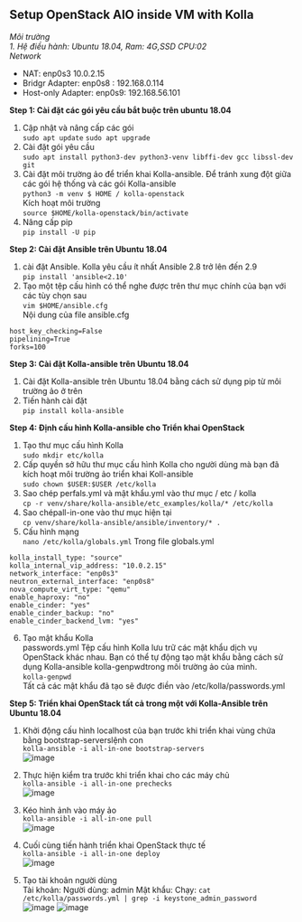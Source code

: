 ## Setup OpenStack AIO inside VM with Kolla ##  

*Môi trường*  
*1. Hệ điều hành: Ubuntu 18.04, Ram: 4G,SSD CPU:02*  
*Network*
* NAT: enp0s3 10.0.2.15
* Bridgr Adapter: enp0s8 : 192.168.0.114
* Host-only Adapter: enp0s9: 192.168.56.101

**Step 1: Cài đặt các gói yêu cầu bắt buộc trên ubuntu 18.04**    

1. Cập nhật và nâng cấp các gói  
```sudo apt update``` 
```sudo apt upgrade```  
2. Cài đặt gói yêu cầu  
```sudo apt install python3-dev python3-venv libffi-dev gcc libssl-dev git```  
3. Cài đặt môi trường ảo để triển khai Kolla-ansible. Để tránh xung đột giữa các gói hệ thống và các gói Kolla-ansible  
```python3 -m venv $ HOME / kolla-openstack```  
Kích hoạt môi trường  
```source $HOME/kolla-openstack/bin/activate```  
4. Nâng cấp pip  
```pip install -U pip```  

**Step 2: Cài đặt Ansible trên Ubuntu 18.04**  
1. cài đặt Ansible. Kolla yêu cầu ít nhất Ansible 2.8 trở lên đến 2.9  
```pip install 'ansible<2.10'```  
2. Tạo một tệp cấu hình có thể nghe được trên thư mục chính của bạn với các tùy chọn sau  
```vim $HOME/ansible.cfg```  
Nội dung của file ansible.cfg  
```[defaults]
host_key_checking=False
pipelining=True
forks=100
```  

**Step 3: Cài đặt Kolla-ansible trên Ubuntu 18.04**  

1. Cài đặt Kolla-ansible trên Ubuntu 18.04 bằng cách sử dụng pip từ môi trường ảo ở trên  
2. Tiến hành cài đặt  
```pip install kolla-ansible```  

**Step 4: Định cấu hình Kolla-ansible cho Triển khai OpenStack**  

1. Tạo thư mục cấu hình Kolla  
```sudo mkdir etc/kolla```  
2. Cấp quyền sở hữu thư mục cấu hình Kolla cho người dùng mà bạn đã kích hoạt môi trường ảo triển khai Koll-ansible  
```sudo chown $USER:$USER /etc/kolla```  
3. Sao chép perfals.yml và mật khẩu.yml vào thư mục / etc / kolla  
```cp -r venv/share/kolla-ansible/etc_examples/kolla/* /etc/kolla```  
4. Sao chépall-in-one vào thư mục hiện tại  
```cp venv/share/kolla-ansible/ansible/inventory/* .```  
5. Cấu hình mạng  
```nano /etc/kolla/globals.yml``` 
Trong file globals.yml  
```kolla_base_distro: "ubuntu"
kolla_install_type: "source"
kolla_internal_vip_address: "10.0.2.15"
network_interface: "enp0s3"
neutron_external_interface: "enp0s8"
nova_compute_virt_type: "qemu"
enable_haproxy: "no"
enable_cinder: "yes"
enable_cinder_backup: "no"
enable_cinder_backend_lvm: "yes"
```  
6. Tạo mật khẩu Kolla  
passwords.yml Tệp cấu hình Kolla lưu trữ các mật khẩu dịch vụ OpenStack khác nhau. Bạn có thể tự động tạo mật khẩu bằng cách sử dụng Kolla-ansible kolla-genpwdtrong môi trường ảo của mình.  
```kolla-genpwd```  
Tất cả các mật khẩu đã tạo sẽ được điền vào /etc/kolla/passwords.yml  

**Step 5: Triển khai OpenStack tất cả trong một với Kolla-Ansible trên Ubuntu 18.04**  

1. Khởi động cấu hình localhost của bạn trước khi triển khai vùng chứa bằng bootstrap-serverslệnh con  
```kolla-ansible -i all-in-one bootstrap-servers```  
![image](https://user-images.githubusercontent.com/46991949/120992840-30fba580-c7ad-11eb-927c-f502e7855c0c.png)  
2. Thực hiện kiểm tra trước khi triển khai cho các máy chủ  
```kolla-ansible -i all-in-one prechecks```  
![image](https://user-images.githubusercontent.com/46991949/120998267-2099f980-c7b2-11eb-9fbb-e422f28a30a5.png)

3. Kéo hình ảnh vào máy ảo  
```kolla-ansible -i all-in-one pull```    
![image](https://user-images.githubusercontent.com/46991949/120998415-46270300-c7b2-11eb-8a96-4d396df9c84f.png)  
4. Cuối cùng tiến hành triển khai OpenStack thực tế  
```kolla-ansible -i all-in-one deploy```  
![image](https://user-images.githubusercontent.com/46991949/120998530-6060e100-c7b2-11eb-8050-6671c62344ba.png)
5. Tạo tài khoản người dùng  
Tài khoản:
Người dùng: admin
Mật khẩu:
Chạy:
```cat /etc/kolla/passwords.yml | grep -i keystone_admin_password```  
![image](https://user-images.githubusercontent.com/46991949/121219015-7acbb500-c8ad-11eb-962a-5dc90e3d4b14.png)
![image](https://user-images.githubusercontent.com/46991949/121219070-84551d00-c8ad-11eb-8e7a-6b532152d202.png)



